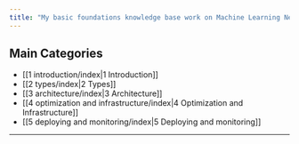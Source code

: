 ```yaml
---
title: "My basic foundations knowledge base work on Machine Learning Neural Networks"
---
```


## Main Categories

- [[1 introduction/index|1 Introduction]]
- [[2 types/index|2 Types]]
- [[3 architecture/index|3 Architecture]]
- [[4 optimization and infrastructure/index|4 Optimization and Infrastructure]]
- [[5 deploying and monitoring/index|5 Deploying and monitoring]]



---

